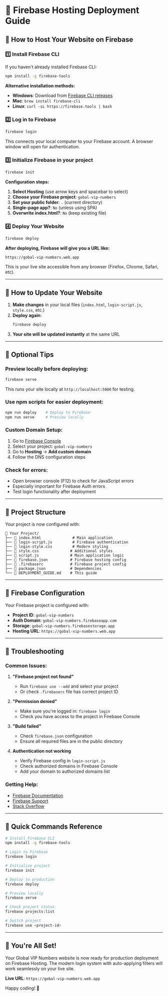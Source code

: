 # 🚀 Firebase Hosting Deployment Guide

## 🔹 How to Host Your Website on Firebase

### 1️⃣ Install Firebase CLI

If you haven't already installed Firebase CLI:

```bash
npm install -g firebase-tools
```

**Alternative installation methods:**
- **Windows**: Download from [Firebase CLI releases](https://github.com/firebase/firebase-tools/releases)
- **Mac**: `brew install firebase-cli`
- **Linux**: `curl -sL https://firebase.tools | bash`

### 2️⃣ Log in to Firebase

```bash
firebase login
```

This connects your local computer to your Firebase account. A browser window will open for authentication.

### 3️⃣ Initialize Firebase in your project

```bash
firebase init
```

**Configuration steps:**
1. **Select Hosting** (use arrow keys and spacebar to select)
2. **Choose your Firebase project**: `gobal-vip-numbers`
3. **Set your public folder**: `.` (current directory)
4. **Single-page app?**: `No` (unless using SPA)
5. **Overwrite index.html?**: `No` (keep existing file)

### 4️⃣ Deploy Your Website

```bash
firebase deploy
```

**After deploying, Firebase will give you a URL like:**
```
https://gobal-vip-numbers.web.app
```

This is your live site accessible from any browser (Firefox, Chrome, Safari, etc).

---

## 🔹 How to Update Your Website

1. **Make changes** in your local files (`index.html`, `login-script.js`, `style.css`, etc.)
2. **Deploy again**:
   ```bash
   firebase deploy
   ```
3. **Your site will be updated instantly** at the same URL

---

## 🔹 Optional Tips

### Preview locally before deploying:
```bash
firebase serve
```
This runs your site locally at `http://localhost:5000` for testing.

### Use npm scripts for easier deployment:
```bash
npm run deploy    # Deploy to Firebase
npm run serve     # Preview locally
```

### Custom Domain Setup:
1. Go to [Firebase Console](https://console.firebase.google.com/)
2. Select your project: `gobal-vip-numbers`
3. Go to **Hosting** → **Add custom domain**
4. Follow the DNS configuration steps

### Check for errors:
- Open browser console (F12) to check for JavaScript errors
- Especially important for Firebase Auth errors
- Test login functionality after deployment

---

## 🔹 Project Structure

Your project is now configured with:

```
📁 Your Project/
├── 📄 index.html              # Main application
├── 📄 login-script.js         # Firebase authentication
├── 📄 login-style.css         # Modern styling
├── 📄 style.css              # Additional styles
├── 📄 script.js              # Main application logic
├── 📄 firebase.json          # Firebase hosting config
├── 📄 .firebaserc            # Firebase project config
├── 📄 package.json           # Dependencies
└── 📄 DEPLOYMENT_GUIDE.md    # This guide
```

---

## 🔹 Firebase Configuration

Your Firebase project is configured with:

- **Project ID**: `gobal-vip-numbers`
- **Auth Domain**: `gobal-vip-numbers.firebaseapp.com`
- **Storage**: `gobal-vip-numbers.firebasestorage.app`
- **Hosting URL**: `https://gobal-vip-numbers.web.app`

---

## 🔹 Troubleshooting

### Common Issues:

1. **"Firebase project not found"**
   - Run `firebase use --add` and select your project
   - Or check `.firebaserc` file has correct project ID

2. **"Permission denied"**
   - Make sure you're logged in: `firebase login`
   - Check you have access to the project in Firebase Console

3. **"Build failed"**
   - Check `firebase.json` configuration
   - Ensure all required files are in the public directory

4. **Authentication not working**
   - Verify Firebase config in `login-script.js`
   - Check authorized domains in Firebase Console
   - Add your domain to authorized domains list

### Getting Help:
- [Firebase Documentation](https://firebase.google.com/docs/hosting)
- [Firebase Support](https://firebase.google.com/support)
- [Stack Overflow](https://stackoverflow.com/questions/tagged/firebase-hosting)

---

## 🔹 Quick Commands Reference

```bash
# Install Firebase CLI
npm install -g firebase-tools

# Login to Firebase
firebase login

# Initialize project
firebase init

# Deploy to production
firebase deploy

# Preview locally
firebase serve

# Check project status
firebase projects:list

# Switch project
firebase use <project-id>
```

---

## 🎉 You're All Set!

Your Global VIP Numbers website is now ready for production deployment on Firebase Hosting. The modern login system with auto-applying filters will work seamlessly on your live site.

**Live URL**: `https://gobal-vip-numbers.web.app`

Happy coding! 🚀
